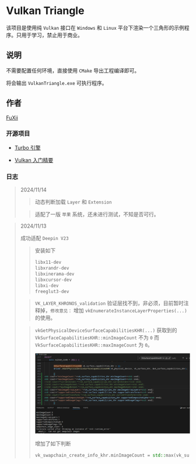 # Vulkan Triangle

该项目是使用纯 `Vulkan` 接口在 `Windows` 和 `Linux` 平台下渲染一个三角形的示例程序。只用于学习，禁止用于商业。

## 说明

不需要配置任何环境，直接使用 `CMake` 导出工程编译即可。

将会输出 `VulkanTriangle.exe` 可执行程序。

## 作者

[FuXii](https://github.com/FuXiii)

### 开源项目

* [Turbo  引擎](https://github.com/FuXiii/Turbo)

* [Vulkan 入门精要](https://fuxiii.github.io/Essentials.of.Vulkan/index.html)

### 日志

> 2024/11/14
>
> >动态判断加载 `Layer` 和 `Extension`
>
> >适配了一版 `苹果` 系统，还未进行测试，不知是否可行。

> 2024/11/13
>
> 成功适配 `Deepin V23`
>
> >安装如下
> >
> > ``` console
> > libx11-dev
> > libxrandr-dev 
> > libxinerama-dev
> > libxcursor-dev
> > libxi-dev
> > freeglut3-dev
> > ```
>
> > `VK_LAYER_KHRONOS_validation` 验证层找不到，非必须，目前暂时注释掉，`修改意见：` 增加 `vkEnumerateInstanceLayerProperties(...)` 的使用。
>
> > `vkGetPhysicalDeviceSurfaceCapabilitiesKHR(...)` 获取到的 `VkSurfaceCapabilitiesKHR::minImageCount` 不为 `0` 而 `VkSurfaceCapabilitiesKHR::maxImageCount` 为 `0`。
>>
>> ![test](./doc/surface_max_min_image.png)
>>
>> 增加了如下判断
>>
>> ```cpp
>>vk_swapchain_create_info_khr.minImageCount = std::max(vk_surface_capabilities_khrminImageCount, vk_surface_capabilities_khr.maxImageCount);
>> ```
